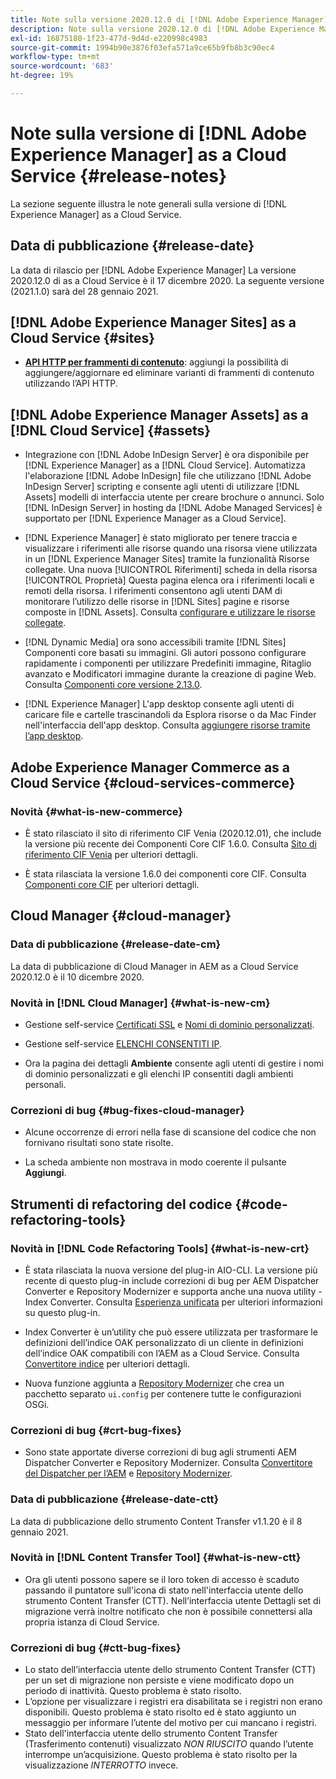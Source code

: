 ```yaml
---
title: Note sulla versione 2020.12.0 di [!DNL Adobe Experience Manager]  as a Cloud Service.
description: Note sulla versione 2020.12.0 di [!DNL Adobe Experience Manager]  as a Cloud Service.
exl-id: 16875180-1f23-477d-9d4d-e220998c4983
source-git-commit: 1994b90e3876f03efa571a9ce65b9fb8b3c90ec4
workflow-type: tm+mt
source-wordcount: '683'
ht-degree: 19%

---
```


# Note sulla versione di [!DNL Adobe Experience Manager] as a Cloud Service {#release-notes}

La sezione seguente illustra le note generali sulla versione di [!DNL Experience Manager] as a Cloud Service.

## Data di pubblicazione {#release-date}

La data di rilascio per [!DNL Adobe Experience Manager] La versione 2020.12.0 di as a Cloud Service è il 17 dicembre 2020.
La seguente versione (2021.1.0) sarà del 28 gennaio 2021.

## [!DNL Adobe Experience Manager Sites] as a Cloud Service {#sites}

* **[API HTTP per frammenti di contenuto](/help/assets/content-fragments/assets-api-content-fragments.md)**: aggiungi la possibilità di aggiungere/aggiornare ed eliminare varianti di frammenti di contenuto utilizzando l’API HTTP.

## [!DNL Adobe Experience Manager Assets] as a [!DNL Cloud Service] {#assets}

* Integrazione con [!DNL Adobe InDesign Server] è ora disponibile per [!DNL Experience Manager] as a [!DNL Cloud Service]. Automatizza l&#39;elaborazione [!DNL Adobe InDesign] file che utilizzano [!DNL Adobe InDesign Server] scripting e consente agli utenti di utilizzare [!DNL Assets] modelli di interfaccia utente per creare brochure o annunci. Solo [!DNL InDesign Server] in hosting da [!DNL Adobe Managed Services] è supportato per [!DNL Experience Manager as a Cloud Service]. <!-- TBD: Add link to article. -->

* [!DNL Experience Manager] è stato migliorato per tenere traccia e visualizzare i riferimenti alle risorse quando una risorsa viene utilizzata in un [!DNL Experience Manager Sites] tramite la funzionalità Risorse collegate. Una nuova [!UICONTROL Riferimenti] scheda in della risorsa [!UICONTROL Proprietà] Questa pagina elenca ora i riferimenti locali e remoti della risorsa. I riferimenti consentono agli utenti DAM di monitorare l’utilizzo delle risorse in [!DNL Sites] pagine e risorse composte in [!DNL Assets]. Consulta [configurare e utilizzare le risorse collegate](/help/assets/use-assets-across-connected-assets-instances.md).

* [!DNL Dynamic Media] ora sono accessibili tramite [!DNL Sites] Componenti core basati su immagini. Gli autori possono configurare rapidamente i componenti per utilizzare Predefiniti immagine, Ritaglio avanzato e Modificatori immagine durante la creazione di pagine Web. Consulta [Componenti core versione 2.13.0](https://github.com/adobe/aem-core-wcm-components/releases/tag/core.wcm.components.reactor-2.13.0).

* [!DNL Experience Manager] L&#39;app desktop consente agli utenti di caricare file e cartelle trascinandoli da Esplora risorse o da Mac Finder nell&#39;interfaccia dell&#39;app desktop. Consulta [aggiungere risorse tramite l’app desktop](https://experienceleague.adobe.com/docs/experience-manager-desktop-app/using/using.html#upload-and-add-new-assets-to-aem).

## Adobe Experience Manager Commerce as a Cloud Service {#cloud-services-commerce}

### Novità {#what-is-new-commerce}

* È stato rilasciato il sito di riferimento CIF Venia (2020.12.01), che include la versione più recente dei Componenti Core CIF 1.6.0. Consulta [Sito di riferimento CIF Venia](https://github.com/adobe/aem-cif-guides-venia/releases/tag/venia-2020.12.01) per ulteriori dettagli.

* È stata rilasciata la versione 1.6.0 dei componenti core CIF. Consulta [Componenti core CIF](https://github.com/adobe/aem-core-cif-components/releases/tag/core-cif-components-reactor-1.6.0) per ulteriori dettagli.

## Cloud Manager {#cloud-manager}

### Data di pubblicazione {#release-date-cm}

La data di pubblicazione di Cloud Manager in AEM as a Cloud Service 2020.12.0 è il 10 dicembre 2020.

### Novità in [!DNL Cloud Manager] {#what-is-new-cm}

* Gestione self-service [Certificati SSL](/help/implementing/cloud-manager/managing-ssl-certifications/introduction.md) e [Nomi di dominio personalizzati](/help/implementing/cloud-manager/custom-domain-names/introduction.md).

* Gestione self-service [ELENCHI CONSENTITI IP](/help/implementing/cloud-manager/ip-allow-lists/introduction.md).

* Ora la pagina dei dettagli **Ambiente** consente agli utenti di gestire i nomi di dominio personalizzati e gli elenchi IP consentiti dagli ambienti personali.

### Correzioni di bug {#bug-fixes-cloud-manager}

* Alcune occorrenze di errori nella fase di scansione del codice che non fornivano risultati sono state risolte.

* La scheda ambiente non mostrava in modo coerente il pulsante **Aggiungi**.

## Strumenti di refactoring del codice {#code-refactoring-tools}

### Novità in [!DNL Code Refactoring Tools] {#what-is-new-crt}

* È stata rilasciata la nuova versione del plug-in AIO-CLI. La versione più recente di questo plug-in include correzioni di bug per AEM Dispatcher Converter e Repository Modernizer e supporta anche una nuova utility - Index Converter. Consulta [Esperienza unificata](https://experienceleague.adobe.com/docs/experience-manager-cloud-service/moving/refactoring-tools/unified-experience.html?lang=en#benefits) per ulteriori informazioni su questo plug-in.

* Index Converter è un’utility che può essere utilizzata per trasformare le definizioni dell’indice OAK personalizzato di un cliente in definizioni dell’indice OAK compatibili con l’AEM as a Cloud Service. Consulta [Convertitore indice](https://github.com/adobe/aem-cloud-service-source-migration/tree/master/packages/index-converter) per ulteriori dettagli.

* Nuova funzione aggiunta a [Repository Modernizer](https://github.com/adobe/aem-cloud-service-source-migration/tree/master/packages/repository-modernizer) che crea un pacchetto separato `ui.config` per contenere tutte le configurazioni OSGi.

### Correzioni di bug {#crt-bug-fixes}

* Sono state apportate diverse correzioni di bug agli strumenti AEM Dispatcher Converter e Repository Modernizer. Consulta [Convertitore del Dispatcher per l’AEM](https://github.com/adobe/aem-cloud-service-source-migration/tree/master/packages/dispatcher-converter) e [Repository Modernizer](https://github.com/adobe/aem-cloud-service-source-migration/tree/master/packages/repository-modernizer).

### Data di pubblicazione {#release-date-ctt}

La data di pubblicazione dello strumento Content Transfer v1.1.20 è il 8 gennaio 2021.

### Novità in [!DNL Content Transfer Tool] {#what-is-new-ctt}

* Ora gli utenti possono sapere se il loro token di accesso è scaduto passando il puntatore sull&#39;icona di stato nell&#39;interfaccia utente dello strumento Content Transfer (CTT). Nell’interfaccia utente Dettagli set di migrazione verrà inoltre notificato che non è possibile connettersi alla propria istanza di Cloud Service.

### Correzioni di bug {#ctt-bug-fixes}

* Lo stato dell’interfaccia utente dello strumento Content Transfer (CTT) per un set di migrazione non persiste e viene modificato dopo un periodo di inattività. Questo problema è stato risolto.
* L’opzione per visualizzare i registri era disabilitata se i registri non erano disponibili. Questo problema è stato risolto ed è stato aggiunto un messaggio per informare l’utente del motivo per cui mancano i registri.
* Stato dell&#39;interfaccia utente dello strumento Content Transfer (Trasferimento contenuti) visualizzato *NON RIUSCITO* quando l’utente interrompe un’acquisizione. Questo problema è stato risolto per la visualizzazione *INTERROTTO* invece.
